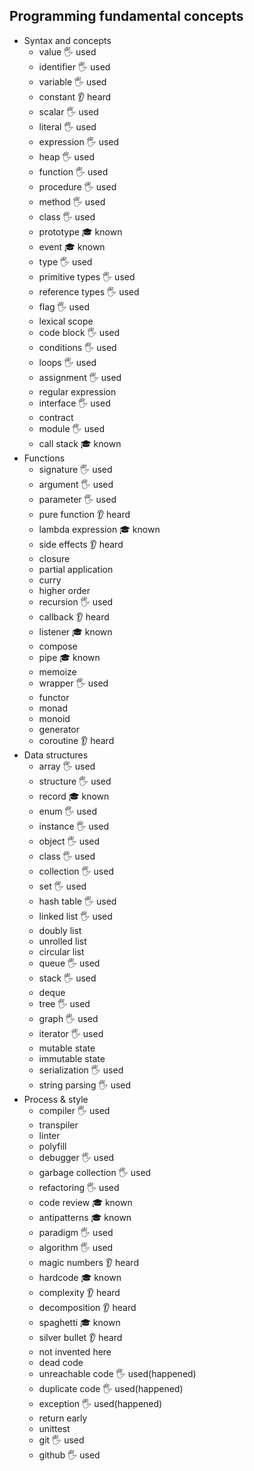 ## Programming fundamental concepts

- Syntax and concepts
  - value 🖐️ used
  - identifier 🖐️ used
  - variable 🖐️ used
  - constant 👂 heard
  - scalar 🖐️ used
  - literal 🖐️ used
  - expression 🖐️ used
  - heap 🖐️ used
  - function 🖐️ used
  - procedure 🖐️ used
  - method 🖐️ used
  - class 🖐️ used
  - prototype 🎓 known
  - event 🎓 known
  - type 🖐️ used
  - primitive types 🖐️ used
  - reference types 🖐️ used
  - flag 🖐️ used
  - lexical scope
  - code block 🖐️ used
  - conditions 🖐️ used
  - loops 🖐️ used
  - assignment 🖐️ used
  - regular expression
  - interface 🖐️ used
  - contract
  - module 🖐️ used
  - call stack 🎓 known
- Functions
  - signature 🖐️ used
  - argument 🖐️ used
  - parameter 🖐️ used
  - pure function 👂 heard
  - lambda expression 🎓 known
  - side effects 👂 heard
  - closure
  - partial application
  - curry
  - higher order
  - recursion 🖐️ used
  - callback 👂 heard
  - listener 🎓 known
  - compose
  - pipe 🎓 known
  - memoize
  - wrapper 🖐️ used
  - functor
  - monad
  - monoid
  - generator
  - coroutine 👂 heard
- Data structures
  - array 🖐️ used
  - structure 🖐️ used
  - record 🎓 known
  - enum 🖐️ used
  - instance 🖐️ used
  - object 🖐️ used
  - class 🖐️ used
  - collection 🖐️ used
  - set 🖐️ used
  - hash table 🖐️ used
  - linked list 🖐️ used
  - doubly list
  - unrolled list
  - circular list
  - queue 🖐️ used
  - stack 🖐️ used
  - deque 
  - tree 🖐️ used
  - graph 🖐️ used
  - iterator 🖐️ used
  - mutable state
  - immutable state
  - serialization 🖐️ used
  - string parsing 🖐️ used
- Process & style
  - compiler 🖐️ used
  - transpiler
  - linter
  - polyfill
  - debugger 🖐️ used
  - garbage collection 🖐️ used
  - refactoring 🖐️ used
  - code review 🎓 known
  - antipatterns 🎓 known
  - paradigm 🖐️ used
  - algorithm 🖐️ used
  - magic numbers 👂 heard
  - hardcode 🎓 known
  - complexity 👂 heard
  - decomposition 👂 heard
  - spaghetti 🎓 known
  - silver bullet 👂 heard
  - not invented here
  - dead code
  - unreachable code 🖐️ used(happened)
  - duplicate code 🖐️ used(happened)
  - exception 🖐️ used(happened)
  - return early
  - unittest
  - git 🖐️ used
  - github 🖐️ used
